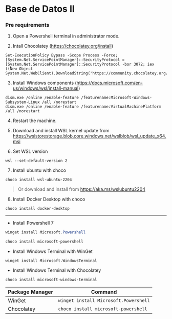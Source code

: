 # Base de Datos II

### Pre requirements

1. Open a Powershell terminal in administrator mode.

2. Intall Chocolatey (https://chocolatey.org/install)

```
Set-ExecutionPolicy Bypass -Scope Process -Force; [System.Net.ServicePointManager]::SecurityProtocol = [System.Net.ServicePointManager]::SecurityProtocol -bor 3072; iex ((New-Object System.Net.WebClient).DownloadString('https://community.chocolatey.org/install.ps1'))
```

3. Install Windows components (https://docs.microsoft.com/en-us/windows/wsl/install-manual)
```
dism.exe /online /enable-feature /featurename:Microsoft-Windows-Subsystem-Linux /all /norestart
dism.exe /online /enable-feature /featurename:VirtualMachinePlatform /all /norestart
```

4. Restart the machine.

5. Download and install WSL kernel update from https://wslstorestorage.blob.core.windows.net/wslblob/wsl_update_x64.msi

6. Set WSL version
```
wsl --set-default-version 2
```

7. Install ubuntu with choco
```
choco install wsl-ubuntu-2204
```
> Or download and install from https://aka.ms/wslubuntu2204

8. Install Docker Desktop with choco
```
choco install docker-desktop
```
---

* Install Powershell 7 
```powershell WinGet
winget install Microsoft.Powershell
```
```powershell Chocolatey
choco install microsoft-powershell
```
* Install Windows Terminal with WinGet
```
winget install Microsoft.WindowsTerminal
```
* Install Windows Terminal with Chocolatey
```
choco install microsoft-windows-terminal
```
| Package Manager | Command |
| --- | --- |
| WinGet | ``winget install Microsoft.Powershell`` |
| Chocolatey | ```choco install microsoft-powershell``` |
